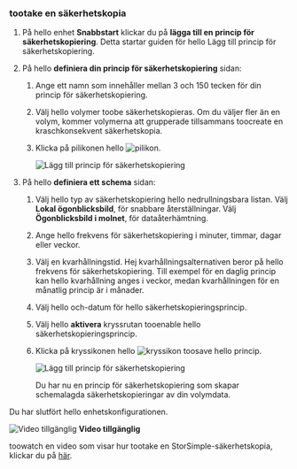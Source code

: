 <!--author=alkohli last changed: 9/17/15-->

### <a name="tootake-a-backup"></a>tootake en säkerhetskopia
1. På hello enhet **Snabbstart** klickar du på **lägga till en princip för säkerhetskopiering**. Detta startar guiden för hello Lägg till princip för säkerhetskopiering. 
2. På hello **definiera din princip för säkerhetskopiering** sidan:
   
   1. Ange ett namn som innehåller mellan 3 och 150 tecken för din princip för säkerhetskopiering.
   2. Välj hello volymer toobe säkerhetskopieras. Om du väljer fler än en volym, kommer volymerna att grupperade tillsammans toocreate en kraschkonsekvent säkerhetskopia.
   3. Klicka på pilikonen hello ![pilikon](./media/storsimple-take-backup/HCS_ArrowIcon-include.png). 
      
      ![Lägg till princip för säkerhetskopiering](./media/storsimple-take-backup/HCS_AddBackupPolicyWizard1M-include.png)
3. På hello **definiera ett schema** sidan:
   
   1. Välj hello typ av säkerhetskopiering hello nedrullningsbara listan. Välj **Lokal ögonblicksbild**, för snabbare återställningar. Välj **Ögonblicksbild i molnet**, för dataåterhämtning.
   2. Ange hello frekvens för säkerhetskopiering i minuter, timmar, dagar eller veckor.
   3. Välj en kvarhållningstid. Hej kvarhållningsalternativen beror på hello frekvens för säkerhetskopiering. Till exempel för en daglig princip kan hello kvarhållning anges i veckor, medan kvarhållningen för en månatlig princip är i månader.
   4. Välj hello och-datum för hello säkerhetskopieringsprincip.
   5. Välj hello **aktivera** kryssrutan tooenable hello säkerhetskopieringsprincip. 
   6. Klicka på kryssikonen hello ![kryssikon](./media/storsimple-take-backup/HCS_CheckIcon-include.png) toosave hello princip.
      
      ![Lägg till princip för säkerhetskopiering](./media/storsimple-take-backup/HCS_AddBackupPolicyWizard2M-include.png)
      
      Du har nu en princip för säkerhetskopiering som skapar schemalagda säkerhetskopieringar av din volymdata.

Du har slutfört hello enhetskonfigurationen. 

![Video tillgänglig](./media/storsimple-take-backup/Video_icon.png) **Video tillgänglig**

toowatch en video som visar hur tootake en StorSimple-säkerhetskopia, klickar du på [här](https://azure.microsoft.com/documentation/videos/take-a-storsimple-backup/).

